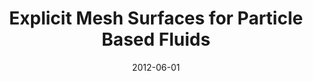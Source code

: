 ---
title: Explicit Mesh Surfaces for Particle Based Fluids

authors:
  - name: Yu, Jihun
  - name: Wojtan, Chris
    id: chriswojtan
    url: http://pub.ist.ac.at/group_wojtan/
  - name: Turk, Greg
  - name: Yap, Chee

publication: Computer Graphics Forum 31 (Eurographics 2012)
date: 2012-06-01
paper: http://pub.ist.ac.at/group_wojtan/projects/meshSPH/meshSPH.pdf
project: http://pub.ist.ac.at/group_wojtan/projects/meshSPH/index.html
---